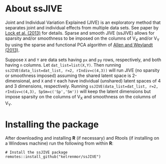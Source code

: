 # About ssJIVE

Joint and Individual Variation Explained (JIVE) is an exploratory method that separates joint and individual effects from multiple data sets. See paper by [Lock et al. (2013)](https://www.ncbi.nlm.nih.gov/pubmed/23745156) for details. Sparse and smooth JIVE (ssJIVE) allows for sparsity and/or smoothness to be imposed on the columns of V<sub>X</sub> and/or V<sub>Y</sub> by using the sparse and functional PCA algorithm of [Allen and Weylandt (2013)](https://arxiv.org/abs/1309.2895). 

Suppose `X` and `Y` are data sets having `px` and `py` rows, respectively, and both having `n` columns. Let `dat_list=list(X,Y)`. Then running `ssJIVE(data_list=dat_list, r=2, rIndiv=c(4,3))` will run JIVE (no sparsity or smoothness imposed) assuming the shared latent space is 2-dimensional, and `X` and `Y` each have individual (unshared) latent spaces of 4 and 3 dimensions, respectively. Running `ssJIVE(data_list=dat_list, r=2, rIndiv=c(4,3), SpSm=c('Sp','Sm'))` will keep the latent dimensions but impose sparsity on the columns of V<sub>X</sub> and smoothness on the columns of V<sub>Y</sub>.

# Installing the package

After downloading and installing **R** (if necessary) and Rtools (if installing on a Windows machine) run the following from within **R**:
```
# Install the ssJIVE package
remotes::install_github("kelrenmor/ssJIVE")
```

